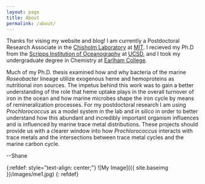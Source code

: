 ```yaml
---
layout: page
title: About
permalink: /about/
---
```


Thanks for vising my website and blog! I am currently a Postdoctoral Research Associate in the [Chisholm Laboratory](https://chisholmlab.mit.edu/) at [MIT](http://web.mit.edu/). I recieved my Ph.D from the [Scripps Institution of Oceanography](https://scripps.ucsd.edu/) at [UCSD](http://www.ucsd.edu/), and I took my undergraduate degree in Chemistry at [Earlham College](http://www.earlham.edu/).

<!--
Below is a non-technical(ish) description of my research and why it is important. If you are interested read on!
___
___
Bacteria are everywhere. Certain ones can make you sick, while an entire ecosystem of others living in your gut can make you well. Some bacteria have to eat carbon to grow (just like you and me) while others can perform photosynthesis to get their carbon for growth. And just like you and me, bacteria that eat carbon compounds "breath" oxygen and "exhale" carbon dioxide. Even though bacteria are physically very small, there are __SO MANY__ living on the planet that their net effect of eating, growing, breathing, exhaling, and moving around is enormous. As a scientist, I'm interested in bacteria that live in the ocean and eat the carbon compounds produced by marine photosynthesizers.

Half of all the biomass generated from photosynthesis on our planet exists in our oceans. Over time some of that biomass sinks all the way to the bottom of the ocean and is "trapped" for millions of years. The net effect is a __removal of carbon dioxide from the planetary system__. Carbon dioxide is a greenhouse gas, and our planet's climate is very sensitive to the amount in the atmosphere. As humans have burned more fossil fuels and released more carbon dioxide into the atmosphere, the planet has warmed. 

_RIGHT NOW_ this warming is altering weather patterns, sea level, glacial cover, and many other things. A very important part of understanding how our planet's climate is changing is to determine the strength of the __biological pump__. The biological pump is essentially what determines the propotion of sinking biomass in the ocean that becomes trapped at the bottom and can no longer warm the planet as carbond dioxide. A "strong" biological pump traps a lot of carbon in the bottom of the ocean. In a system with a "weak" pump, more of that carbon is respired back into carbon dioxide. The effect of bacteria eating and respiring the carbon that would otherwise be sinking to the ocean floor is called the __microbial loop__.

__We need to better understand how the microbial loop works in order to better understand the biological pump and how our oceans and climate will respond to anthropogenic warming.__ A better understanding of the bacteria that live in the ocean and how they interact in communities will contribute to a clearer picture of how our planet works on a system-wide scale and how it may change with a warming climate.
-->

Much of my Ph.D. thesis examined how and why bacteria of the marine _Roseobacter_ lineage utilize exogenous heme and hemoproteins as nutritional iron sources. The impetus behind this work was to gain a better understanding of the role that heme uptake plays in the overall turnover of iron in the ocean and how marine microbes shape the iron cycle by means of remineralization processes. For my postdoctoral research I am using _Prochlorococcus_ as a model system in the lab and _in silico_ in order to better understand how this abundant and incredibly important organism influences and is influenced by marine trace metal distributions. These projects should provide us with a clearer window into how _Prochlorococcus_ interacts with trace metals and the intersections between trace metal cycles and the marine carbon cycle.

--Shane

{:refdef: style="text-align: center;"}
![My Image]({{ site.baseimg }}/images/me1.jpg)
{: refdef}


